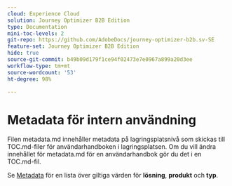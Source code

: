```yaml
---
cloud: Experience Cloud
solution: Journey Optimizer B2B Edition
type: Documentation
mini-toc-levels: 2
git-repo: https://github.com/AdobeDocs/journey-optimizer-b2b.sv-SE
feature-set: Journey Optimizer B2B Edition
hide: true
source-git-commit: b49b09d179f1ce94f02473e7e0967a899a20d3ee
workflow-type: tm+mt
source-wordcount: '53'
ht-degree: 98%

---
```



# Metadata för intern användning

Filen metadata.md innehåller metadata på lagringsplatsnivå som skickas till TOC.md-filer för användarhandboken i lagringsplatsen. Om du vill ändra innehållet för metadata.md för en användarhandbok gör du det i en TOC.md-fil.

Se [Metadata](https://experienceleague.adobe.com/docs/authoring-guide-exl/using/editing/user-guide-setup/metadata.html?lang=sv) för en lista över giltiga värden för **lösning**, **produkt** och **typ**.
